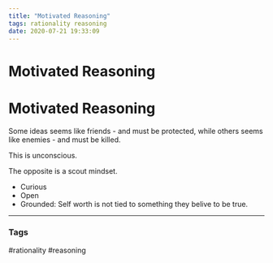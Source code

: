 ```yaml
---
title: "Motivated Reasoning"
tags: rationality reasoning
date: 2020-07-21 19:33:09
---
```


# Motivated Reasoning

# Motivated Reasoning

Some ideas seems like friends - and must be protected, while others seems like enemies - and must be killed.

This is unconscious. 

The opposite is a scout mindset.
- Curious
- Open
- Grounded: Self worth is not tied to something they belive to be true.

---
### Tags
#rationality #reasoning
